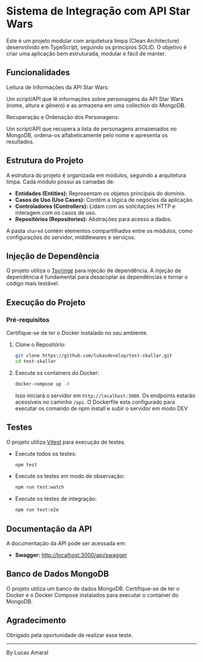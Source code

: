 # Sistema de Integração com API Star Wars

Este é um projeto modular com arquitetura limpa (Clean Architecture) desenvolvido em TypeScript, seguindo os princípios SOLID. O objetivo é criar uma aplicação bem estruturada, modular e fácil de manter.

## Funcionalidades
Leitura de Informações da API Star Wars:

Um script/API que lê informações sobre personagens da API Star Wars (nome, altura e gênero) e as armazena em uma collection do MongoDB.

Recuperação e Ordenação dos Personagens:

Um script/API que recupera a lista de personagens armazenados no MongoDB, ordena-os alfabeticamente pelo nome e apresenta os resultados.

## Estrutura do Projeto

A estrutura do projeto é organizada em módulos, seguindo a arquitetura limpa. Cada módulo possui as camadas de:

- **Entidades (Entities):** Representam os objetos principais do domínio.
- **Casos de Uso (Use Cases):** Contêm a lógica de negócios da aplicação.
- **Controladores (Controllers):** Lidam com as solicitações HTTP e interagem com os casos de uso.
- **Repositórios (Repositories):** Abstrações para acesso a dados.

A pasta `shared` contém elementos compartilhados entre os módulos, como configurações do servidor, middlewares e serviços.

## Injeção de Dependência

O projeto utiliza o [Tsyringe](https://github.com/microsoft/tsyringe) para injeção de dependência. A injeção de dependência é fundamental para desacoplar as dependências e tornar o código mais testável.

## Execução do Projeto

### Pré-requisitos

Certifique-se de ter o Docker instalado no seu ambiente.

1. Clone o Repositório:

   ```bash
   git clone https://github.com/lukasdevelop/test-skallar.git
   cd test-skallar
   ```

2. Execute os containers do Docker:

   ```bash
   docker-compose up -d
   ```

   Isso iniciará o servidor em `http://localhost:3000`. Os endpoints estarão acessíveis no caminho `/api`.
   O Dockerfile esta configurado para executar os comando de npm install e subir o servidor em modo DEV

## Testes

O projeto utiliza [Vitest](https://github.com/vitejs/vitest) para execução de testes.

- Execute todos os testes:

  ```bash
  npm test
  ```

- Execute os testes em modo de observação:

  ```bash
  npm run test:watch
  ```

- Execute os testes de integração:

  ```bash
  npm run test:e2e
  ```

## Documentação da API

A documentação da API pode ser acessada em:

- **Swagger:** [http://localhost:3000/api/swagger](http://localhost:3000/api/swagger)

## Banco de Dados MongoDB

O projeto utiliza um banco de dados MongoDB. Certifique-se de ter o Docker e o Docker Compose instalados para executar o container do MongoDB.

## Agradecimento

Obrigado pela oportunidade de realizar esse teste.

---
By
Lucas Amaral
